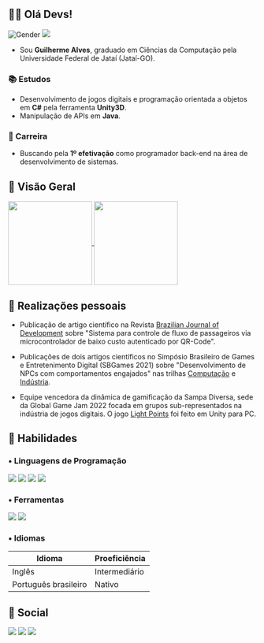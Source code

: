 ## :man_technologist: Olá Devs!
![Gender](https://img.shields.io/badge/gender-%F0%9F%A4%B5-lightgrey) ![](https://komarev.com/ghpvc/?username=sbguiAlves&style=flat-square)
<br>
- Sou **Guilherme Alves**, graduado em Ciências da Computação pela Universidade Federal de Jataí (Jataí-GO).

<h3>&#128218; Estudos</h3>

- Desenvolvimento de jogos digitais e programação orientada a objetos em **C#** pela ferramenta **Unity3D**.
- Manipulação de APIs em **Java**.

<h3>&#128188; Carreira</h3>

- Buscando pela **1º efetivação** como programador back-end na área de desenvolvimento de sistemas.

## :mag_right: Visão Geral
  <a href="https://github.com/sbguiAlves">
  <img align="center" height="170em" src="https://github-readme-stats.vercel.app/api?username=sbguiAlves&show_icons=true&theme=yeblu&include_all_commits=true&count_private=true&hide_rank=true&locale=pt-br"/>
  <img align="center" height="170em" src="https://github-readme-stats.vercel.app/api/top-langs/?username=sbguiAlves&layout=compact&langs_count=7&theme=yeblu&locale=pt-br"/>
</a> 
 
## :star2: Realizações pessoais
- Publicação de artigo científico na Revista [Brazilian Journal of Development](https://doi.org/10.34117/bjdv6n7-433) sobre "Sistema para controle de fluxo de passageiros via microcontrolador de baixo custo autenticado por QR-Code".

- Publicações de dois artigos científicos no Simpósio Brasileiro de Games e Entretenimento Digital (SBGames 2021) sobre "Desenvolvimento de NPCs com comportamentos engajados" nas trilhas [Computação](https://www.sbgames.org/proceedings2021/ComputacaoShort/217749.pdf?utm_source=SBGames) e [Indústria](https://www.sbgames.org/proceedings2021/IndustriaFull/218231.pdf?utm_source=SBGames).

- Equipe vencedora da dinâmica de gamificação da Sampa Diversa, sede da Global Game Jam 2022 focada em grupos sub-representados na indústria de jogos digitais. O jogo [Light Points](https://globalgamejam.org/2022/games/light-points-5) foi feito em Unity para PC.
  
## 📜 Habilidades

### • Linguagens de Programação
  <a><img src="https://img.shields.io/badge/C%23-239120?style=for-the-badge&logo=c-sharp&logoColor=white"></a>
  <a><img src="https://img.shields.io/badge/C-00599C?style=for-the-badge&logo=c&logoColor=white"></a>
  <a><img src="https://img.shields.io/badge/Java-ED8B00?style=for-the-badge&logo=java&logoColor=white"></a>
  <a><img src="https://img.shields.io/badge/Python-3776AB?style=for-the-badge&logo=python&logoColor=white"></a>
  
### • Ferramentas 
  <a><img src="https://img.shields.io/badge/Unity-100000?style=for-the-badge&logo=unity&logoColor=white" target="_blank"></a>
  <a><img src="https://img.shields.io/badge/Visual%20Studio%20Code-0078d7.svg?style=for-the-badge&logo=visual-studio-code&logoColor=white"></a>
 
### • Idiomas
| Idioma               | Proeficiência |
| ---                   | --- |
| Inglês                | Intermediário |
| Português brasileiro  | Nativo        |

## 📌 Social
  </h1>
  <a href="https://zsb-gui.itch.io/" target="_blank"><img src="https://img.shields.io/badge/Itch.io-FA5C5C?style=for-the-badge&logo=itch.io&logoColor=white" target="_blank"></a>
  <a href="https://www.linkedin.com/in/guilherme-silva96/" target="_blank"><img src="https://img.shields.io/badge/-LinkedIn-%230077B5?style=for-the-badge&logo=linkedin&logoColor=white" target="_blank"></a>
  <a href="https://guilherme96cdc.wixsite.com/portfoliodev/" target="_blank"><img src="https://img.shields.io/badge/wix-000?style=for-the-badge&logo=wix&logoColor=white" target="_blank"></a>
